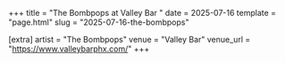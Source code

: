 +++
title = "The Bombpops at Valley Bar "
date = 2025-07-16
template = "page.html"
slug = "2025-07-16-the-bombpops"

[extra]
artist = "The Bombpops"
venue = "Valley Bar"
venue_url = "https://www.valleybarphx.com/"
+++

